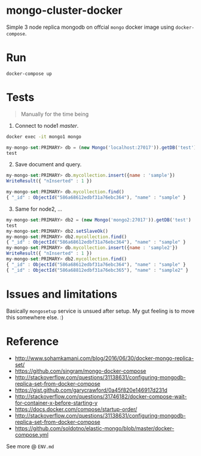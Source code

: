 # mongo-cluster-docker

Simple 3 node replica mongodb on offcial `mongo` docker image using `docker-compose`.

# Run

```
docker-compose up
```

# Tests
> Manually for the time being

1. Connect to node1 *master*.
```bash
docker exec -it mongo1 mongo
```
```js
my-mongo-set:PRIMARY> db = (new Mongo('localhost:27017')).getDB('test')
test
```
2. Save document and query.
```js
my-mongo-set:PRIMARY> db.mycollection.insert({name : 'sample'})
WriteResult({ "nInserted" : 1 })

my-mongo-set:PRIMARY> db.mycollection.find()
{ "_id" : ObjectId("586a68612edbf31a76ebc364"), "name" : "sample" }
```

3. Same for node2, ...
```js
my-mongo-set:PRIMARY> db2 = (new Mongo('mongo2:27017')).getDB('test')
test
my-mongo-set:PRIMARY> db2.setSlaveOk()
my-mongo-set:PRIMARY> db2.mycollection.find()
{ "_id" : ObjectId("586a68612edbf31a76ebc364"), "name" : "sample" }
my-mongo-set:PRIMARY> db.mycollection.insert({name : 'sample2'})
WriteResult({ "nInserted" : 1 })
my-mongo-set:PRIMARY> db2.mycollection.find()
{ "_id" : ObjectId("586a68612edbf31a76ebc364"), "name" : "sample" }
{ "_id" : ObjectId("586a68812edbf31a76ebc365"), "name" : "sample2" }
```


# Issues and limitations

Basically `mongosetup` service is unsued after setup. My gut feeling is to move this somewhere else. :)

# Reference

* http://www.sohamkamani.com/blog/2016/06/30/docker-mongo-replica-set/
* https://github.com/singram/mongo-docker-compose
* http://stackoverflow.com/questions/31138631/configuring-mongodb-replica-set-from-docker-compose
* https://gist.github.com/garycrawford/0a45f820e146917d231d
* http://stackoverflow.com/questions/31746182/docker-compose-wait-for-container-x-before-starting-y
* https://docs.docker.com/compose/startup-order/
* http://stackoverflow.com/questions/31138631/configuring-mongodb-replica-set-from-docker-compose
* https://github.com/soldotno/elastic-mongo/blob/master/docker-compose.yml

See more @ `ENV.md`
